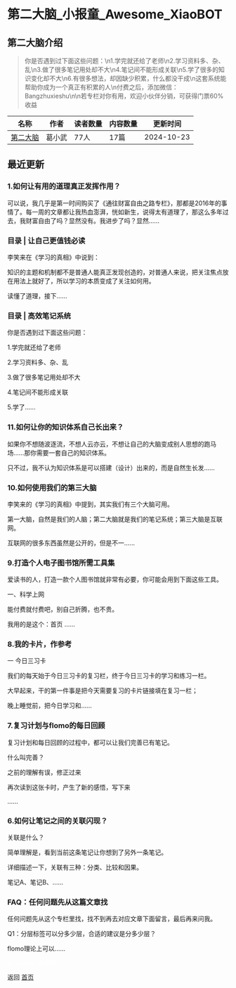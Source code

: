 # 第二大脑_小报童_Awesome_XiaoBOT

## 第二大脑介绍
> 你是否遇到过下面这些问题：\n1.学完就还给了老师\n2.学习资料多、杂、乱\n3.做了很多笔记用处却不大\n4.笔记间不能形成关联\n5.学了很多的知识变化却不大\n6.有很多想法，却因缺少积累，什么都没干成\n这套系统能帮助你成为一个真正有积累的人\n付费之后，添加微信：Bangzhuxieshu\n\n若专栏对你有用，欢迎小伙伴分销，可获得门票60%收益  
  


|名称|作者|读者数量|内容数量|更新时间|
|---|---|---|---|---|
|[第二大脑](https://xiaobot.net/p/bangzhuxieshu?refer=0b133df9-27dc-423b-8101-639049001c13)|葛小武|77人|17篇|2024-10-23|

## 最近更新
### 1.如何让有用的道理真正发挥作用？

可以说，我几乎是第一时间购买了《通往财富自由之路专栏》，那都是2016年的事情了。每一周的文章都让我热血澎湃，恍如新生，说得太有道理了，那这么多年过去，我财富自由了吗？显然没有。我进步了吗？显然......

### 目录 | 让自己更值钱必读

李笑来在《学习的真相》中说到：

知识的主题和机制都不是普通人能真正发现创造的，对普通人来说，把关注焦点放在用法上就好了，所以学习的本质变成了关注如何用。

读懂了道理，接下......

### 目录 | 高效笔记系统

你是否遇到过下面这些问题：

1.学完就还给了老师

2.学习资料多、杂、乱

3.做了很多笔记用处却不大

4.笔记间不能形成关联

5.学了......

### 11.如何让你的知识体系自己长出来？

如果你不想随波逐流，不想人云亦云，不想让自己的大脑变成别人思想的跑马场……那你需要一套自己的知识体系。

只不过，我不认为知识体系是可以搭建（设计）出来的，而是自然生长发......

### 10.如何使用我们的第三大脑

李笑来的《学习的真相》中提到，其实我们有三个大脑可用。

第一大脑，自然是我们的人脑；第二大脑就是我们的笔记系统；第三大脑是互联网。

互联网的很多东西虽然是公开的，但是不一......

### 9.打造个人电子图书馆所需工具集

爱读书的人，打造一款个人图书馆就非常有必要，你可能会用到下面这些工具。

一、科学上网

能付费就付费吧，别自己折腾，也不贵。

我用的是这个：首页 ......

### 8.我的卡片，作参考

一 今日三习卡

我们的每天始于今日三习卡的复习栏，终于今日三习卡的学习和练习一栏。

大早起来，干的第一件事是把今天需要复习的卡片链接填在复习一栏；

晚上睡觉前，把今日学习和......

### 7.复习计划与flomo的每日回顾

复习计划和每日回顾的过程中，都可以让我们完善已有笔记。

什么叫完善？

之前的理解有误，修正过来

再次读到这张卡时，产生了新的感悟，写下来

......

### 6.如何让笔记之间的关联闪现？

关联是什么？

简单理解是，看到当前这条笔记让你想到了另外一条笔记。

详细描述一下，关联有三种：分类、比较和因果。

笔记A、笔记B、......

### FAQ：任何问题先从这篇文章找

任何问题先从这个专栏里找，找不到再去对应文章下面留言，最后再来问我。

Q1：分层标签可以分多少层，合适的建议是分多少层？

flomo理论上可以......


<a href="https://github.com/Reno9527/awesome-xiaobot" style="color: white; text-decoration: none;">awesome-xiaobot</a>

返回 [首页](../README.md)
